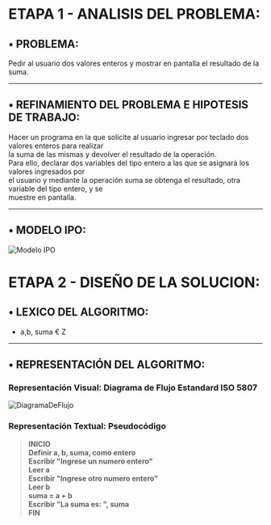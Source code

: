 # ETAPA 1 - ANALISIS DEL PROBLEMA:  
## • PROBLEMA:  
Pedir al usuario dos valores enteros y mostrar en pantalla el resultado de la suma.  

---
## • REFINAMIENTO DEL PROBLEMA E HIPOTESIS DE TRABAJO:  
Hacer un programa en la que solicite al usuario ingresar por teclado dos valores enteros para realizar  
la suma de las mismas y devolver el resultado de la operación.  
Para ello, declarar dos variables del tipo entero a las que se asignará los valores ingresados por  
el usuario y mediante la operación suma se obtenga el resultado, otra variable del tipo entero, y se  
muestre en pantalla.  

---
## • MODELO IPO:
![Modelo IPO](file:///F:\PAME\ALGORITMOS%20-%20K1051\modelo_ipo.png)

# ETAPA 2 - DISEÑO DE LA SOLUCION:  
## • LEXICO DEL ALGORITMO:  
* a,b, suma € Z

---
## • REPRESENTACIÓN DEL ALGORITMO:  
### Representación Visual: Diagrama de Flujo Estandard ISO 5807  
![DiagramaDeFlujo](file:///F:\PAME\ALGORITMOS%20-%20K1051\diagramadeflujo.png)

### Representación Textual: Pseudocódigo  
 >**INICIO**  
	**Definir a, b, suma, como entero**  
	**Escribir "Ingrese un numero entero"**  
	**Leer a**  
	**Escribir "Ingrese otro numero entero"**  
	**Leer b**  
	**suma = a + b**  
	**Escribir "La suma es: ", suma**  
 **FIN**
